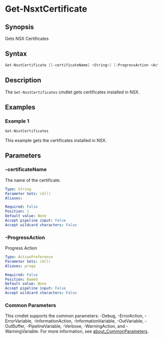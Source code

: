 # Get-NsxtCertificate

## Synopsis

Gets NSX Certificates

## Syntax

```powershell
Get-NsxtCertificate [[-certificateName] <String>] [-ProgressAction <ActionPreference>] [<CommonParameters>]
```

## Description

The `Get-NsxtCertificates` cmdlet gets certificates installed in NSX.

## Examples

### Example 1

```powershell
Get-NsxtCertificates
```

This example gets the certificates installed in NSX.

## Parameters

### -certificateName

The name of the certificate.

```yaml
Type: String
Parameter Sets: (All)
Aliases:

Required: False
Position: 1
Default value: None
Accept pipeline input: False
Accept wildcard characters: False
```

### -ProgressAction

Progress Action

```yaml
Type: ActionPreference
Parameter Sets: (All)
Aliases: proga

Required: False
Position: Named
Default value: None
Accept pipeline input: False
Accept wildcard characters: False
```

### Common Parameters

This cmdlet supports the common parameters: -Debug, -ErrorAction, -ErrorVariable, -InformationAction, -InformationVariable, -OutVariable, -OutBuffer, -PipelineVariable, -Verbose, -WarningAction, and -WarningVariable. For more information, see [about_CommonParameters](http://go.microsoft.com/fwlink/?LinkID=113216).
